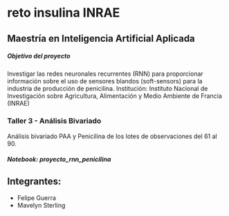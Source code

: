# reto insulina INRAE

## Maestría en Inteligencia Artificial Aplicada

##### Objetivo del proyecto

Investigar las redes neuronales recurrentes (RNN) para proporcionar información sobre el uso de sensores blandos (soft-sensors) para la industria de producción de penicilina. Institución: Instituto Nacional de Investigación sobre Agricultura, Alimentación y Medio Ambiente de Francia (INRAE)


### Taller 3 - Análisis Bivariado

Análisis bivariado PAA y Penicilina de los lotes de observaciones del 61 al 90.

##### Notebook: proyecto_rnn_penicilina

## Integrantes:

* Felipe Guerra
* Mavelyn Sterling
